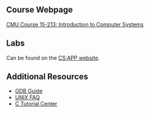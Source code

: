 ## Course Webpage
[CMU Course 15-213: Introduction to Computer Systems](https://www.cs.cmu.edu/afs/cs/academic/class/15213-f15/www/schedule.html)

## Labs
Can be found on the [CS:APP website](https://csapp.cs.cmu.edu/3e/labs.html).

## Additional Resources
- [GDB Guide](https://beej.us/guide/bggdb/)
- [UNIX FAQ](https://csapp.cs.cmu.edu/3e/unixfaq.html)
- [C Tutorial Center](https://heather.cs.ucdavis.edu/matloff/public_html/unix.html)
